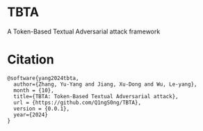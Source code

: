 # TBTA
A Token-Based Textual Adversarial attack framework


# Citation

```Citation
@software{yang2024tbta,
  author={Zhang, Yu-Yang and Jiang, Xu-Dong and Wu, Le-yang},
  month = {10},
  title={TBTA: Token-Based Textual Adversarial attack},
  url = {https://github.com/Q1ngS0ng/TBTA},
  version = {0.0.1},
  year={2024}
}
```
